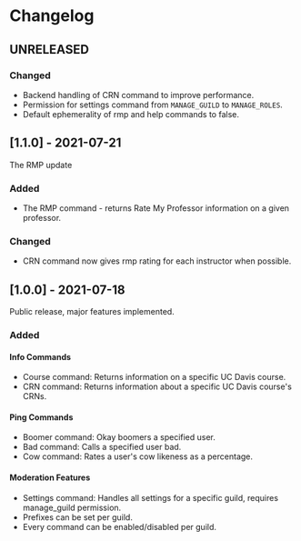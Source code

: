 # Changelog

## UNRELEASED

### Changed

- Backend handling of CRN command to improve performance.
- Permission for settings command from `MANAGE_GUILD` to `MANAGE_ROLES`.
- Default ephemerality of rmp and help commands to false.

## [1.1.0] - 2021-07-21

The RMP update

### Added

- The RMP command - returns Rate My Professor information on a given professor.

### Changed

- CRN command now gives rmp rating for each instructor when possible.

## [1.0.0] - 2021-07-18

Public release, major features implemented.

### Added

#### Info Commands

- Course command: Returns information on a specific UC Davis course.
- CRN command: Returns information about a specific UC Davis course's CRNs.

#### Ping Commands

- Boomer command: Okay boomers a specified user.
- Bad command: Calls a specified user bad.
- Cow command: Rates a user's cow likeness as a percentage.

#### Moderation Features

- Settings command: Handles all settings for a specific guild, requires manage_guild permission.
- Prefixes can be set per guild.
- Every command can be enabled/disabled per guild.
